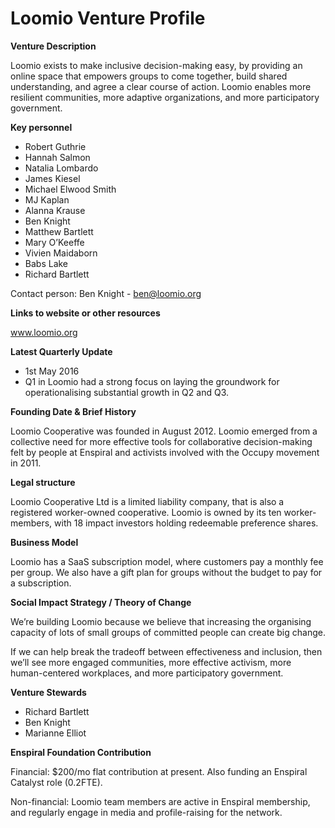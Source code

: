 # Loomio Venture Profile


**Venture Description**

Loomio exists to make inclusive decision-making easy, by providing an online space that empowers groups to come together, build shared understanding, and agree a clear course of action. Loomio enables more resilient communities, more adaptive organizations, and more participatory government.

**Key personnel**

* Robert Guthrie
* Hannah Salmon
* Natalia Lombardo
* James Kiesel
* Michael Elwood Smith
* MJ Kaplan
* Alanna Krause 
* Ben Knight
* Matthew Bartlett
* Mary O’Keeffe
* Vivien Maidaborn
* Babs Lake
* Richard Bartlett

Contact person:
Ben Knight - ben@loomio.org

**Links to website or other resources**

www.loomio.org

**Latest Quarterly Update**

* 1st May 2016
* Q1 in Loomio had a strong focus on laying the groundwork for operationalising substantial growth in Q2 and Q3. 

**Founding Date & Brief History**

Loomio Cooperative was founded in August 2012. Loomio emerged from a collective need for more effective tools for collaborative decision-making felt by people at Enspiral and activists involved with the Occupy movement in 2011. 


**Legal structure**

Loomio Cooperative Ltd is a limited liability company, that is also a registered worker-owned cooperative. Loomio is owned by its ten worker-members, with 18 impact investors holding redeemable preference shares. 

**Business Model**

Loomio has a SaaS subscription model, where customers pay a monthly fee per group. We also have a gift plan for groups without the budget to pay for a subscription. 

**Social Impact Strategy / Theory of Change**

We’re building Loomio because we believe that increasing the organising capacity of lots of small groups of committed people can create big change. 

If we can help break the tradeoff between effectiveness and inclusion, then we’ll see more engaged communities, more effective activism, more human-centered workplaces, and more participatory government. 

**Venture Stewards** 

* Richard Bartlett
* Ben Knight
* Marianne Elliot

**Enspiral Foundation Contribution**

Financial: $200/mo flat contribution at present. Also funding an Enspiral Catalyst role (0.2FTE). 

Non-financial: Loomio team members are active in Enspiral membership, and regularly engage in media and profile-raising for the network.  


